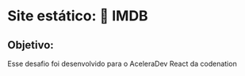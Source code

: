 # Site estático: 🎥 IMDB  
  
## Objetivo: 
Esse desafio foi desenvolvido para o AceleraDev React da codenation